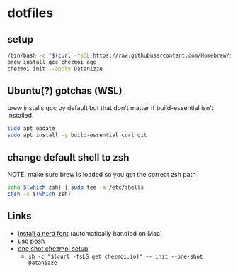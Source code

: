 # dotfiles

## setup

```bash
/bin/bash -c "$(curl -fsSL https://raw.githubusercontent.com/Homebrew/install/HEAD/install.sh)"
brew install gcc chezmoi age
chezmoi init --apply Datanizze
```

## Ubuntu(?) gotchas (WSL)

brew installs gcc by default but that don't matter if build-essential isn't installed.

```bash
sudo apt update
sudo apt install -y build-essential curl git
```

## change default shell to zsh

NOTE: make sure brew is loaded so you get the correct zsh path

```bash
echo $(which zsh) | sudo tee -a /etc/shells
chsh -s $(which zsh)
```
## Links

- [install a nerd font](https://ohmyposh.dev/docs/installation/fonts) (automatically handled on Mac)
- [use posh](https://ohmyposh.dev/docs/installation/prompt)
- [one shot chezmoi setup](https://www.chezmoi.io/user-guide/daily-operations/#install-chezmoi-and-your-dotfiles-on-a-new-machine-with-a-single-command)
  - `sh -c "$(curl -fsLS get.chezmoi.io)" -- init --one-shot Datanizze`
